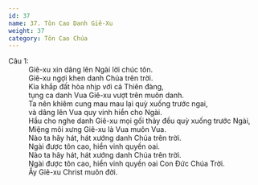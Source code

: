 ```yaml
---
id: 37
name: 37. Tôn Cao Danh Giê-Xu
weight: 37
category: Tôn Cao Chúa
---
```

<dl><dt>Câu 1:</dt><dd data-verse="1">Giê-xu xin dâng lên Ngài lời chúc tôn. <br/>Giê-xu ngợi khen danh Chúa trên trời. <br/>Kìa khắp đất hòa nhịp với cả Thiên đàng, <br/>tụng ca danh Vua Giê-xu vượt trên muôn danh. <br/>Ta nên khiêm cung mau mau lại quỳ xuống trước ngai, <br/>và dâng lên Vua quy vinh hiển cho Ngài. <br/>Hầu cho nghe danh Giê-xu mọi gối thảy đều quỳ xuống trước Ngài, <br/>Miệng môi xưng Giê-xu là Vua muôn Vua. <br/>Nào ta hãy hát, hát xướng danh Chúa trên trời. <br/>Ngài được tôn cao, hiển vinh quyền oai. <br/>Nào ta hãy hát, hát xướng danh Chúa trên trời. <br/>Ngài được tôn cao, hiển vinh quyền oai Con Đức Chúa Trời. <br/>Ấy Giê-xu Christ muôn đời. </dd></dl>
